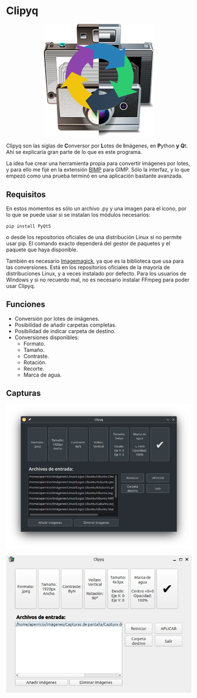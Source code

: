 # Clipyq

<p align="center"><img style="max-width: 300px" src="img/clipyq.png"> </p>

Clipyq son las siglas de <b>C</b>onversor por <b>L</b>otes de <b>I</b>mágenes, en <b>P</b>ython <b>y</b> <b>Q</b>t. Ahí se explicaría gran parte de lo que es este programa.

La idea fue crear una herramienta propia para convertir imágenes por lotes, y para ello me fijé en la extensión [BIMP](https://github.com/alessandrofrancesconi/gimp-plugin-bimp) para GIMP. Sólo la interfaz, y lo que empezó como una prueba terminó en una aplicación bastante avanzada.

## Requisitos

En estos momentos es sólo un archivo .py y una imagen para el icono, por lo que se puede usar si se instalan los módulos necesarios:

```Shelll
pip install PyQt5
```

o desde los repositorios oficiales de una distribución Linux si no permite usar pip. El comando exacto dependerá del gestor de paquetes y el paquete que haya disponible.

También es necesario [Imagemagick](https://imagemagick.org/script/download.php), ya que es la biblioteca que usa para las conversiones. Está en los repositorios oficiales de la mayoría de distribuciones Linux, y a veces instalado por defecto. Para los usuarios de Windows y si no recuerdo mal, no es necesario instalar FFmpeg para poder usar Clipyq.

## Funciones

* Conversión por lotes de imágenes.
* Posibilidad de añadir carpetas completas.
* Posibilidad de indicar carpeta de destino.
* Conversiones disponibles:
    * Formato.
    * Tamaño.
    * Contraste.
    * Rotación.
    * Recorte.
    * Marca de agua.

## Capturas

![Captura en Plasma](img/capturas/Captura.png)

<p align="center"><img src="img/capturas/captura2.png"></p>

